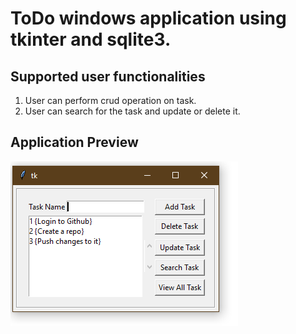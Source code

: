 # ToDo windows application using tkinter and sqlite3.

## Supported user functionalities 
1. User can perform crud operation on task.
2. User can search for the task and update or delete it.

## Application Preview


![alt text](https://github.com/StromGrail/Todo_windows_app_Tkinter/blob/master/applicationView.png?raw=true)
